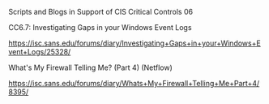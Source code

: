 
Scripts and Blogs in Support of CIS Critical Controls 06 

CC6.7: Investigating Gaps in your Windows Event Logs

https://isc.sans.edu/forums/diary/Investigating+Gaps+in+your+Windows+Event+Logs/25328/

What's My Firewall Telling Me? (Part 4)  (Netflow)

https://isc.sans.edu/forums/diary/Whats+My+Firewall+Telling+Me+Part+4/8395/
